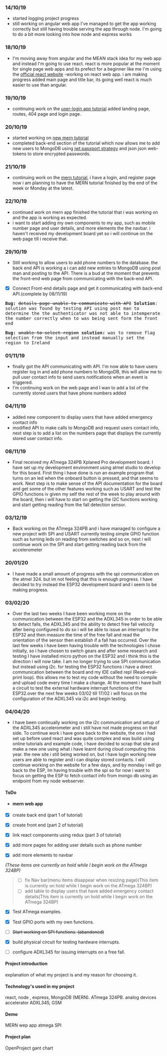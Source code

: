 ### 14/10/19

- started logging project progress
- still working on angular web app I've managed to get the app working correctly but still having trouble serving the app through node. I'm going to do a bit more looking into how node and express works

### 18/10/19

- I'm moving away from angular and the MEAN stack idea for my web app and instead I'm going to use react. react is more popular at the moment for single page web apps and its prefect for a beginner like me I'm using the [official react website][l1] -working on react web app. i am making progress added main page and title bar, its going well react is much easier to use than angular.

### 19/10/19

- continuing work on the [user-login app tutorial][l2] added landing page, routes, 404 page and login page.

### 20/10/19

- started working on [new mern tutorial][l3]
- completed back-end section of the tutorial which now allows me to add new users to MongoDB using [jwt passport strategy][l4] and json json web-tokens to store encrypted passwords.

### 21/10/19

- continuing work on the [mern tutorial][l3], i have a login, and register page now i am planning to have the MERN tutorial finished by the end of the week or Monday at the latest.

### 22/10/19

- continued work on mern app finished the tutorial that i was working on and the app is working as expected.
- i want to start adding my own components to my app, such as mobile number page and user details, and more elements the the navbar. i haven't received my development board yet so i will continue on the web page till i receive that.

### 29/10/19

- Still working to allow users to add phone numbers to the database. the back end API is working a i can add new entries to MongoDB using post man and posting to the API. There is a bud at the moment that prevents the front-end web page from communicating with the back-end API.

- [x] Connect Front-end details page and get it communicating with back-end API.(complete by 08/11/19)

<kbd><strong>Bug:</strong> <del>details page unable to communicate with API</del> <strong>Solution</strong>: solution was found by testing API using post man to determine the the authenticator was not able to intemperate the number correctly when to was being sent form the front end   </kbd>

<kbd><strong>Bug:</strong> <del>unable to select region</del> <strong>solution:</strong> was to remove flag selection from the input and instead manually set the region to Ireland</kbd>

### 01/11/19

- finally got the API communicating with API. I'm now able to have users register log in and add phone numbers to MongoDB, this will allow me to pull user contact info to send users notifications when an event is triggered.
- I'm continuing work on the web page and I wan to add a list of the currently stored users that have phone numbers added

### 04/11/19

- added new component to display users that have added emergency contact info
- modified API to make calls to MongoDB and request users contact info, next step is to add a list on the numbers page that displays the currently stored user contact info.

### 08/11/19

- Final received my ATmega 324PB Xplaned Pro development board. I have set up my development environment using atmel studio to develop for this board. First thing i have done is run an example program that turns on an led when the onboard button is pressed, and that seems to work. Next step is to make sense of the API documentation for the board and get some of the other features working such as USART and test the GPIO functions iv given my self the rest of the week to play around with the board, then i will have to start on getting the I2C functions working and start getting reading from the fall detection sensor.

### 03/12/19

- Back working on the ATmega 324PB and i have managed to configure a new project with SPI and USART currently testing simple GPIO function such as turning leds on reading from switches and so on, next i will continue work on the SPI and start getting reading back from the accelerometer

### 20/01/20

- I have made a small amount of progress with the spi communication on the atmel 324\. but im not feeling that this is enough progress. I have decided to try instead the ESP32 development board and i seem to be making progress.

### 03/02/20

- Over the last two weeks I have been working more on the communication between the ESP32 and the ADXL345 in order to be able to detect falls, the ADXL345 and the ability to detect free fall velocity after being configured to do so i will be able to issue an interrupt to the ESP32 and then measure the time of the free fall and read the orientation of the sensor then establish if a fall has occurred. Over the last few weeks i have been having trouble with the technologies I chose initially, so i have chosen to switch gears and after some research and testing I have installed micro python on the ESP32 and i think this is the direction i will now take. I am no longer trying to use SPI communication but instead using i2c. for testing the ESP32 functions i have a direct communication between the board and my IDE called repl (Read–eval–print loop). this allows me to test my code without the need to compile and upload code every time I make a change. At the moment i have built a circuit to test the external hardware interrupt functions of the ESP32.over the next few weeks 03/02 till 17/02 i will focus on the configuration of the ADXL345 via i2c and begin testing.

### 04/04/20

- I have been continually working on the i2c communication and setup of the ADXL345 accelerometer and i still have not made progress on that side. To continue work i have gone back to the website, the one i had set up before used react and was quite complex and was build using online tutorials and example code, i have decided to scrap that site and make a new one using what i have learnt during cloud computing this year. the new site i still being worked on, but i have login working new users are able to register and i can display stored contacts. I will continue working on the website for a few days, and by monday i will go back to the ESP, Im having trouble with the spi so for now i want to focus on getting the ESP to fetch contact info from mongo db using an endpoint from my node webserver.

#### ToDo

- #### mern web app

- [x] create back end (part 1 of tutorial)

- [x] create front end (part 2 of tutorial)

- [x] link react components using redux (part 3 of tutorial)

- [x] add more pages for adding user details such as phone number

- [x] add more elements to navbar

_(These items are currently on hold while I begin work on the ATmega 324BP)_

> - [ ] fix Nav bar(menu items disappear when resizing page)(This item is currently on hold while I begin work on the ATmega 324BP)
> - [ ] add table to display users that have added emergency contact details(This item is currently on hold while I begin work on the ATmega 324BP)

- [x] Test ATmega examples.

- [x] Test GPIO ports with my own functions.

- [ ] ~~Start working on SPI functions. (abandoned)~~

- [x] build physical circuit for testing hardware interrupts.

- [ ] configure ADXL345 for issuing interrupts on a free fall.

#### Project introduction

explanation of what my project is and my reason for choosing it.

#### Technology's used in my project

react, node , express, MongoDB (MERN). ATmega 324PB. analog devices accelerator ADXL345, GSM

#### Demo

MERN wep app atmega SPI

#### Project plan

OpenProject gant chart

[l1]: https://reactjs.org/ "react web page"
[l2]: https://serverless-stack.com/chapters/create-a-login-page.html "serverless website"
[l3]: https://blog.bitsrc.io/build-a-login-auth-app-with-mern-stack-part-1-c405048e3669 "new mern tutorial for authentication app"
[l4]: http://www.passportjs.org/packages/passport-jwt/?source=post_page-----c405048e3669---------------------- "description of jwt passport"
